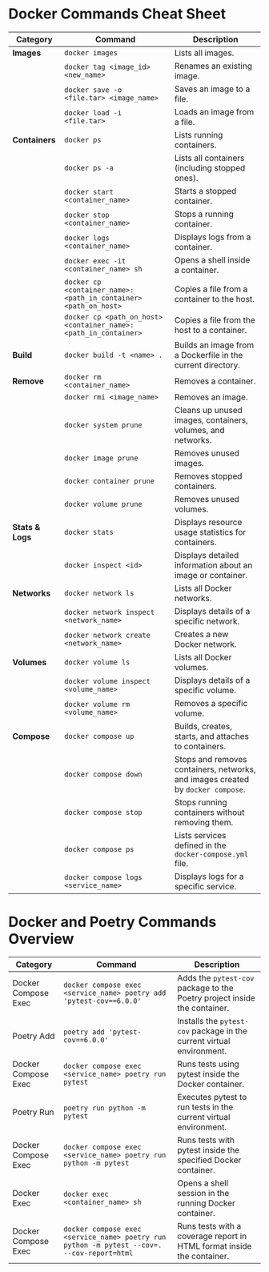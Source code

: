 # Docker Commands Cheat Sheet

| **Category**       | **Command**                                        | **Description**                                                                 |
|---------------------|----------------------------------------------------|---------------------------------------------------------------------------------|
| **Images**         | `docker images`                                    | Lists all images.                                                              |
|                    | `docker tag <image_id> <new_name>`                 | Renames an existing image.                                                     |
|                    | `docker save -o <file.tar> <image_name>`           | Saves an image to a file.                                                      |
|                    | `docker load -i <file.tar>`                        | Loads an image from a file.                                                    |
| **Containers**     | `docker ps`                                        | Lists running containers.                                                      |
|                    | `docker ps -a`                                     | Lists all containers (including stopped ones).                                 |
|                    | `docker start <container_name>`                    | Starts a stopped container.                                                    |
|                    | `docker stop <container_name>`                     | Stops a running container.                                                     |
|                    | `docker logs <container_name>`                     | Displays logs from a container.                                                |
|                    | `docker exec -it <container_name> sh`              | Opens a shell inside a container.                                              |
|                    | `docker cp <container_name>:<path_in_container> <path_on_host>` | Copies a file from a container to the host.                                    |
|                    | `docker cp <path_on_host> <container_name>:<path_in_container>` | Copies a file from the host to a container.                                    |
| **Build**          | `docker build -t <name> .`                         | Builds an image from a Dockerfile in the current directory.                    |
| **Remove**         | `docker rm <container_name>`                       | Removes a container.                                                           |
|                    | `docker rmi <image_name>`                          | Removes an image.                                                              |
|                    | `docker system prune`                              | Cleans up unused images, containers, volumes, and networks.                    |
|                    | `docker image prune`                               | Removes unused images.                                                         |
|                    | `docker container prune`                           | Removes stopped containers.                                                    |
|                    | `docker volume prune`                              | Removes unused volumes.                                                        |
| **Stats & Logs**   | `docker stats`                                     | Displays resource usage statistics for containers.                             |
|                    | `docker inspect <id>`                              | Displays detailed information about an image or container.                     |
| **Networks**       | `docker network ls`                                | Lists all Docker networks.                                                     |
|                    | `docker network inspect <network_name>`            | Displays details of a specific network.                                        |
|                    | `docker network create <network_name>`             | Creates a new Docker network.                                                  |
| **Volumes**        | `docker volume ls`                                 | Lists all Docker volumes.                                                      |
|                    | `docker volume inspect <volume_name>`              | Displays details of a specific volume.                                         |
|                    | `docker volume rm <volume_name>`                   | Removes a specific volume.                                                     |
| **Compose**        | `docker compose up`                                | Builds, creates, starts, and attaches to containers.                           |
|                    | `docker compose down`                              | Stops and removes containers, networks, and images created by `docker compose`.|
|                    | `docker compose stop`                              | Stops running containers without removing them.                                |
|                    | `docker compose ps`                                | Lists services defined in the `docker-compose.yml` file.                       |
|                    | `docker compose logs <service_name>`               | Displays logs for a specific service.                                          |


# Docker and Poetry Commands Overview


| Category             | Command                                                                                     | Description                                           |
|----------------------|---------------------------------------------------------------------------------------------|-------------------------------------------------------|
| Docker Compose Exec  | `docker compose exec <service_name> poetry add 'pytest-cov==6.0.0'`                         | Adds the `pytest-cov` package to the Poetry project inside the container. |
| Poetry Add           | `poetry add 'pytest-cov==6.0.0'`                                                            | Installs the `pytest-cov` package in the current virtual environment. |
| Docker Compose Exec  | `docker compose exec <service_name> poetry run pytest`                                      | Runs tests using pytest inside the Docker container.  |
| Poetry Run           | `poetry run python -m pytest`                                                               | Executes pytest to run tests in the current virtual environment. |
| Docker Compose Exec  | `docker compose exec <service_name> poetry run python -m pytest`                            | Runs tests with pytest inside the specified Docker container. |
| Docker Exec          | `docker exec <container_name> sh`                                                           | Opens a shell session in the running Docker container. |
| Docker Compose Exec  | `docker compose exec <service_name> poetry run python -m pytest --cov=. --cov-report=html`  | Runs tests with a coverage report in HTML format inside the container. |

